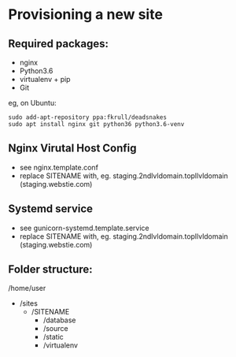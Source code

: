 Provisioning a new site
=======================
## Required packages:

* nginx
* Python3.6
* virtualenv + pip
* Git

eg, on Ubuntu:

    sudo add-apt-repository ppa:fkrull/deadsnakes
    sudo apt install nginx git python36 python3.6-venv
    
## Nginx Virutal Host Config

* see nginx.template.conf
* replace SITENAME with, eg. staging.2ndlvldomain.topllvldomain (staging.webstie.com)

## Systemd service

* see gunicorn-systemd.template.service
* replace SITENAME with, eg. staging.2ndlvldomain.topllvldomain (staging.webstie.com)

## Folder structure:

/home/user
- /sites
    - /SITENAME
        - /database
        - /source
        - /static
        - /virtualenv